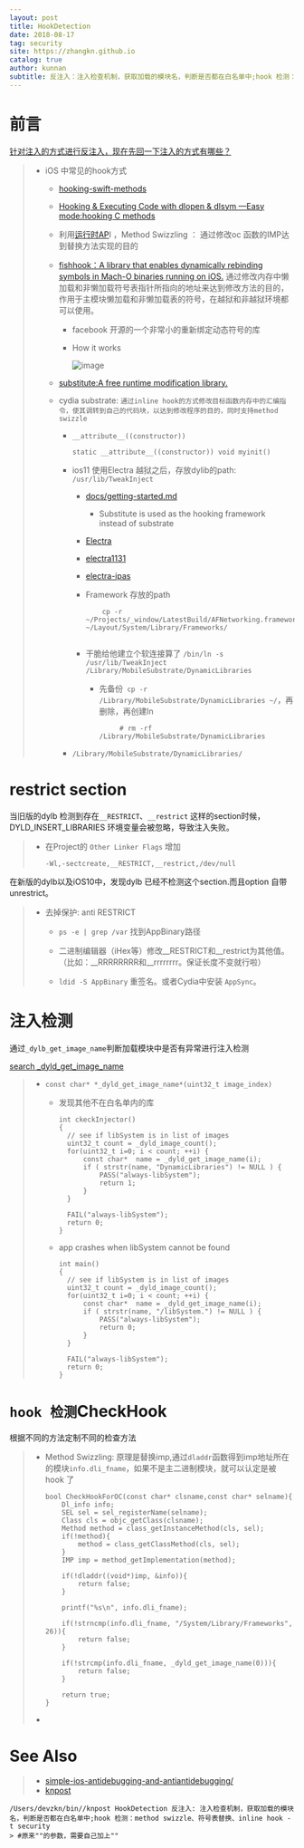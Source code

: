 ```yaml
---
layout: post
title: HookDetection
date: 2018-08-17
tag: security
site: https://zhangkn.github.io
catalog: true
author: kunnan
subtitle: 反注入：注入检查机制，获取加载的模块名，判断是否都在白名单中;hook 检测：method swizzle、符号表替换、inline hook
---
```




# 前言

[针对注入的方式进行反注入，现在先回一下注入的方式有哪些？](https://kunnan.github.io/2018/08/14/hook_methods_in_ios/)

> - iOS 中常见的hook方式
>
>   - [hooking-swift-methods](https://kunnan.github.io/2018/06/06/hooking-swift-methods/)
>
>   - [Hooking & Executing Code with dlopen & dlsym —Easy mode:hooking C methods](https://github.com/zhangkn/hookingCmethods)
>
>   - 利用[运行时AP](https://kunnan.github.io/tags/#Runtime)I ，Method Swizzling ： 通过修改oc 函数的IMP达到替换方法实现的目的
>
>   - [fishhook：A library that enables dynamically rebinding symbols in Mach-O binaries running on iOS.](https://github.com/facebook/fishhook) 通过修改内存中懒加载和非懒加载符号表指针所指向的地址来达到修改方法的目的，作用于主模块懒加载和非懒加载表的符号，在越狱和非越狱环境都可以使用。
>
>     - facebook 开源的一个非常小的重新绑定动态符号的库
>
>     - How it works
>
>       ![image](https://wx3.sinaimg.cn/large/af39b376gy1fu976jnsf3j20jo0pc76u.jpg)
>
>   - [substitute:A free runtime modification library.](https://github.com/coolstar/substitute)
>
>   - cydia substrate: `通过inline hook的方式修改目标函数内存中的汇编指令，使其调转到自己的代码块，以达到修改程序的目的，同时支持method swizzle`
>
>     - `__attribute__((constructor))`
>
>       ```
>       static __attribute__((constructor)) void myinit() 
>       ```
>
>     - ios11 使用Electra 越狱之后，存放dylib的path: `/usr/lib/TweakInject`
>
>       - [docs/getting-started.md](https://github.com/coolstar/electra/blob/master/docs/getting-started.md)
>
>         - Substitute is used as the hooking framework instead of substrate
>
>       - [Electra](https://kunnan.github.io/2018/08/14/hook_methods_in_ios/Electra%20iOS%2011.0%20-%2011.1.2%20jailbreak%20toolkit%20based%20on%20async_awake)
>
>       - [electra1131](https://github.com/coolstar/electra1131)
>
>       - [electra-ipas](https://github.com/coolstar/electra-ipas)
>
>       - Framework 存放的path
>
>         ```
>             cp -r ~/Projects/_window/LatestBuild/AFNetworking.framework ~/Layout/System/Library/Frameworks/
>                 
>         ```
>
>       - 干脆给他建立个软连接算了 ` /bin/ln -s /usr/lib/TweakInject /Library/MobileSubstrate/DynamicLibraries `
>
>         - 先备份` cp -r /Library/MobileSubstrate/DynamicLibraries ~/`，再删除，再创建ln
>
>           ```
>                # rm -rf /Library/MobileSubstrate/DynamicLibraries
>           ```
>
>       
>
>     - `/Library/MobileSubstrate/DynamicLibraries/`

 



# restrict section 

 当旧版的dylb 检测到存在`__RESTRICT`、`__restrict` 这样的section时候，DYLD_INSERT_LIBRARIES 环境变量会被忽略，导致注入失败。

> * 在Project的 `Other Linker Flags` 增加 
>
>   ```
>   -Wl,-sectcreate,__RESTRICT,__restrict,/dev/null
>   
>   ```
>
>   



在新版的dylb以及iOS10中，发现dylb 已经不检测这个section.而且option 自带unrestrict。



> * 去掉保护: anti RESTRICT
>
>   * `ps -e | grep /var` 找到AppBinary路径
>
>   * 二进制编辑器（iHex等）修改__RESTRICT和__restrict为其他值。（比如：__RRRRRRRR和__rrrrrrrr。保证长度不变就行啦）
>
>   * `ldid -S AppBinary` 重签名。或者Cydia中安装 `AppSync`。
>
>     
>
>    
>
>    
>
>    
>
>   



# 注入检测

通过`_dylb_get_image_name`判断加载模块中是否有异常进行注入检测

[search _dyld_get_image_name](https://github.com/AloneMonkey/iOSREBook/search?p=2&q=_dyld_get_image_name&type=&utf8=%E2%9C%93)



> * `const char* *_dyld_get_image_name*(uint32_t image_index)`
>
>   * 发现其他不在白名单内的库
>
>     ```
>     int ckeckInjector() 
>     {
>     	// see if libSystem is in list of images
>     	uint32_t count = _dyld_image_count();
>     	for(uint32_t i=0; i < count; ++i) {
>     		const char*  name = _dyld_get_image_name(i);
>     		if ( strstr(name, "DynamicLibraries") != NULL ) {
>     			PASS("always-libSystem");
>     			return 1;
>     		}
>     	}
>     
>     	FAIL("always-libSystem");
>     	return 0;
>     }
>     
>     ```
>
>     
>
>   * app crashes when libSystem cannot be found
>
>     ```
>     int main() 
>     {
>     	// see if libSystem is in list of images
>     	uint32_t count = _dyld_image_count();
>     	for(uint32_t i=0; i < count; ++i) {
>     		const char*  name = _dyld_get_image_name(i);
>     		if ( strstr(name, "/libSystem.") != NULL ) {
>     			PASS("always-libSystem");
>     			return 0;
>     		}
>     	}
>     
>     	FAIL("always-libSystem");
>     	return 0;
>     }
>     
>     ```
>
>     
>
>   



#  `hook 检测`CheckHook



根据不同的方法定制不同的检查方法



> * Method Swizzling: 原理是替换imp,通过`dladdr`函数得到imp地址所在的模块`info.dli_fname`，如果不是主二进制模块，就可以认定是被hook 了
>
>   ```
>   bool CheckHookForOC(const char* clsname,const char* selname){
>       Dl_info info;
>       SEL sel = sel_registerName(selname);
>       Class cls = objc_getClass(clsname);
>       Method method = class_getInstanceMethod(cls, sel);
>       if(!method){
>           method = class_getClassMethod(cls, sel);
>       }
>       IMP imp = method_getImplementation(method);
>       
>       if(!dladdr((void*)imp, &info)){
>           return false;
>       }
>       
>       printf("%s\n", info.dli_fname);
>       
>       if(!strncmp(info.dli_fname, "/System/Library/Frameworks", 26)){
>           return false;
>       }
>       
>       if(!strcmp(info.dli_fname, _dyld_get_image_name(0))){
>           return false;
>       }
>       
>       return true;
>   }
>   
>   ```
>
>   
>
> * 
>
>   
>
>   





# See Also 

>* [simple-ios-antidebugging-and-antiantidebugging/](https://everettjf.github.io/2015/12/28/simple-ios-antidebugging-and-antiantidebugging/)
>* [knpost](https://github.com/zhangkn/KNBin/blob/master/knpost) 
>
```
/Users/devzkn/bin//knpost HookDetection 反注入: 注入检查机制，获取加载的模块名，判断是否都在白名单中;hook 检测：method swizzle、符号表替换、inline hook -t security
> #原来""的参数，需要自己加上""
```

